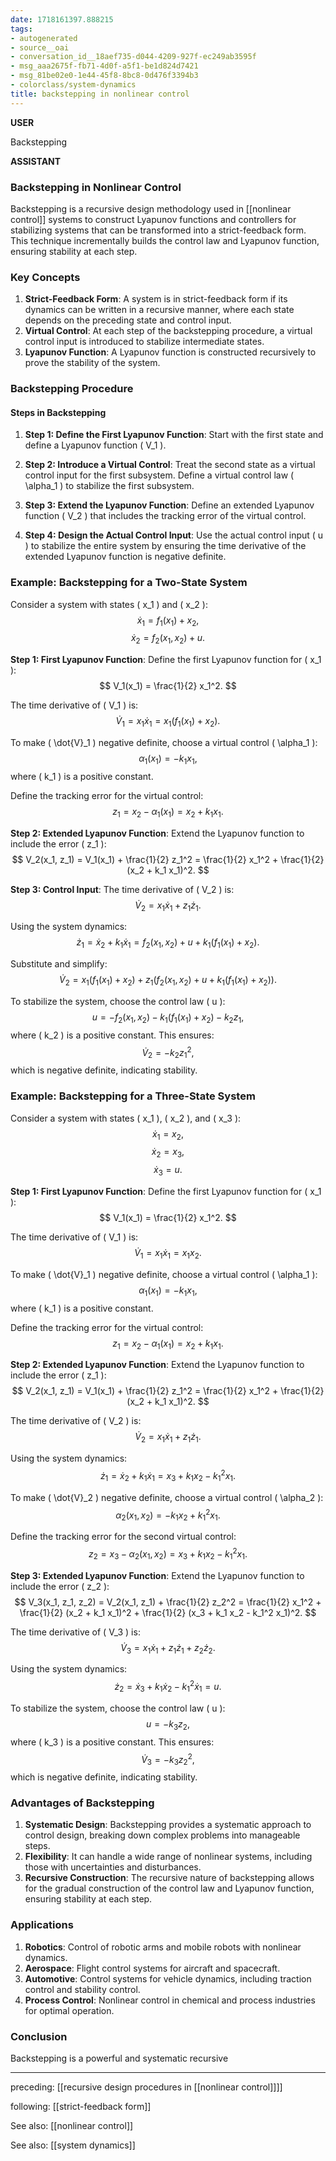 ```yaml
---
date: 1718161397.888215
tags:
- autogenerated
- source__oai
- conversation_id__18aef735-d044-4209-927f-ec249ab3595f
- msg_aaa2675f-fb71-4d0f-a5f1-be1d824d7421
- msg_81be02e0-1e44-45f8-8bc8-0d476f3394b3
- colorclass/system-dynamics
title: backstepping in nonlinear control
---
```


**USER**

Backstepping


**ASSISTANT**

### Backstepping in Nonlinear Control

Backstepping is a recursive design methodology used in [[nonlinear control]] systems to construct Lyapunov functions and controllers for stabilizing systems that can be transformed into a strict-feedback form. This technique incrementally builds the control law and Lyapunov function, ensuring stability at each step.

### Key Concepts

1. **Strict-Feedback Form**: A system is in strict-feedback form if its dynamics can be written in a recursive manner, where each state depends on the preceding state and control input.
2. **Virtual Control**: At each step of the backstepping procedure, a virtual control input is introduced to stabilize intermediate states.
3. **Lyapunov Function**: A Lyapunov function is constructed recursively to prove the stability of the system.

### Backstepping Procedure

#### Steps in Backstepping

1. **Step 1: Define the First Lyapunov Function**:
   Start with the first state and define a Lyapunov function \( V_1 \).

2. **Step 2: Introduce a Virtual Control**:
   Treat the second state as a virtual control input for the first subsystem. Define a virtual control law \( \alpha_1 \) to stabilize the first subsystem.

3. **Step 3: Extend the Lyapunov Function**:
   Define an extended Lyapunov function \( V_2 \) that includes the tracking error of the virtual control.

4. **Step 4: Design the Actual Control Input**:
   Use the actual control input \( u \) to stabilize the entire system by ensuring the time derivative of the extended Lyapunov function is negative definite.

### Example: Backstepping for a Two-State System

Consider a system with states \( x_1 \) and \( x_2 \):
$$
\dot{x}_1 = f_1(x_1) + x_2,
$$
$$
\dot{x}_2 = f_2(x_1, x_2) + u.
$$

**Step 1: First Lyapunov Function**:
Define the first Lyapunov function for \( x_1 \):
$$
V_1(x_1) = \frac{1}{2} x_1^2.
$$

The time derivative of \( V_1 \) is:
$$
\dot{V}_1 = x_1 \dot{x}_1 = x_1 (f_1(x_1) + x_2).
$$

To make \( \dot{V}_1 \) negative definite, choose a virtual control \( \alpha_1 \):
$$
\alpha_1(x_1) = -k_1 x_1,
$$
where \( k_1 \) is a positive constant.

Define the tracking error for the virtual control:
$$
z_1 = x_2 - \alpha_1(x_1) = x_2 + k_1 x_1.
$$

**Step 2: Extended Lyapunov Function**:
Extend the Lyapunov function to include the error \( z_1 \):
$$
V_2(x_1, z_1) = V_1(x_1) + \frac{1}{2} z_1^2 = \frac{1}{2} x_1^2 + \frac{1}{2} (x_2 + k_1 x_1)^2.
$$

**Step 3: Control Input**:
The time derivative of \( V_2 \) is:
$$
\dot{V}_2 = x_1 \dot{x}_1 + z_1 \dot{z}_1.
$$

Using the system dynamics:
$$
\dot{z}_1 = \dot{x}_2 + k_1 \dot{x}_1 = f_2(x_1, x_2) + u + k_1 (f_1(x_1) + x_2).
$$

Substitute and simplify:
$$
\dot{V}_2 = x_1 (f_1(x_1) + x_2) + z_1 (f_2(x_1, x_2) + u + k_1 (f_1(x_1) + x_2)).
$$

To stabilize the system, choose the control law \( u \):
$$
u = -f_2(x_1, x_2) - k_1 (f_1(x_1) + x_2) - k_2 z_1,
$$
where \( k_2 \) is a positive constant. This ensures:
$$
\dot{V}_2 = -k_2 z_1^2,
$$
which is negative definite, indicating stability.

### Example: Backstepping for a Three-State System

Consider a system with states \( x_1 \), \( x_2 \), and \( x_3 \):
$$
\dot{x}_1 = x_2,
$$
$$
\dot{x}_2 = x_3,
$$
$$
\dot{x}_3 = u.
$$

**Step 1: First Lyapunov Function**:
Define the first Lyapunov function for \( x_1 \):
$$
V_1(x_1) = \frac{1}{2} x_1^2.
$$

The time derivative of \( V_1 \) is:
$$
\dot{V}_1 = x_1 \dot{x}_1 = x_1 x_2.
$$

To make \( \dot{V}_1 \) negative definite, choose a virtual control \( \alpha_1 \):
$$
\alpha_1(x_1) = -k_1 x_1,
$$
where \( k_1 \) is a positive constant.

Define the tracking error for the virtual control:
$$
z_1 = x_2 - \alpha_1(x_1) = x_2 + k_1 x_1.
$$

**Step 2: Extended Lyapunov Function**:
Extend the Lyapunov function to include the error \( z_1 \):
$$
V_2(x_1, z_1) = V_1(x_1) + \frac{1}{2} z_1^2 = \frac{1}{2} x_1^2 + \frac{1}{2} (x_2 + k_1 x_1)^2.
$$

The time derivative of \( V_2 \) is:
$$
\dot{V}_2 = x_1 \dot{x}_1 + z_1 \dot{z}_1.
$$

Using the system dynamics:
$$
\dot{z}_1 = \dot{x}_2 + k_1 \dot{x}_1 = x_3 + k_1 x_2 - k_1^2 x_1.
$$

To make \( \dot{V}_2 \) negative definite, choose a virtual control \( \alpha_2 \):
$$
\alpha_2(x_1, x_2) = -k_1 x_2 + k_1^2 x_1.
$$

Define the tracking error for the second virtual control:
$$
z_2 = x_3 - \alpha_2(x_1, x_2) = x_3 + k_1 x_2 - k_1^2 x_1.
$$

**Step 3: Extended Lyapunov Function**:
Extend the Lyapunov function to include the error \( z_2 \):
$$
V_3(x_1, z_1, z_2) = V_2(x_1, z_1) + \frac{1}{2} z_2^2 = \frac{1}{2} x_1^2 + \frac{1}{2} (x_2 + k_1 x_1)^2 + \frac{1}{2} (x_3 + k_1 x_2 - k_1^2 x_1)^2.
$$

The time derivative of \( V_3 \) is:
$$
\dot{V}_3 = x_1 \dot{x}_1 + z_1 \dot{z}_1 + z_2 \dot{z}_2.
$$

Using the system dynamics:
$$
\dot{z}_2 = \dot{x}_3 + k_1 \dot{x}_2 - k_1^2 \dot{x}_1 = u.
$$

To stabilize the system, choose the control law \( u \):
$$
u = -k_3 z_2,
$$
where \( k_3 \) is a positive constant. This ensures:
$$
\dot{V}_3 = -k_3 z_2^2,
$$
which is negative definite, indicating stability.

### Advantages of Backstepping

1. **Systematic Design**: Backstepping provides a systematic approach to control design, breaking down complex problems into manageable steps.
2. **Flexibility**: It can handle a wide range of nonlinear systems, including those with uncertainties and disturbances.
3. **Recursive Construction**: The recursive nature of backstepping allows for the gradual construction of the control law and Lyapunov function, ensuring stability at each step.

### Applications

1. **Robotics**: Control of robotic arms and mobile robots with nonlinear dynamics.
2. **Aerospace**: Flight control systems for aircraft and spacecraft.
3. **Automotive**: Control systems for vehicle dynamics, including traction control and stability control.
4. **Process Control**: Nonlinear control in chemical and process industries for optimal operation.

### Conclusion

Backstepping is a powerful and systematic recursive


---

preceding: [[recursive design procedures in [[nonlinear control]]]]  


following: [[strict-feedback form]]

See also: [[nonlinear control]]


See also: [[system dynamics]]